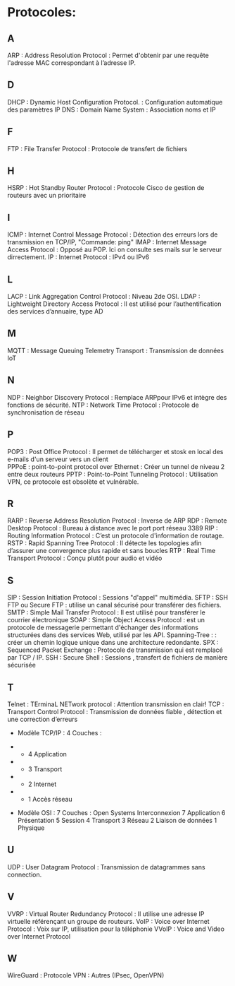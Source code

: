 # Protocoles:

## A
ARP            :  Address Resolution Protocol            : Permet d'obtenir par une requête l'adresse MAC correspondant à l’adresse IP.
## D
DHCP           :  Dynamic Host Configuration Protocol.   : Configuration automatique des paramètres IP 
DNS            :  Domain Name System                     : Association noms et IP
## F
FTP            :  File Transfer Protocol                 : Protocole de transfert de fichiers
##  H
HSRP           :  Hot Standby Router Protocol            : Protocole Cisco de gestion de routeurs avec un prioritaire 
## I
ICMP           :  Internet Control Message Protocol      : Détection des erreurs lors de transmission en TCP/IP, "Commande: ping"
IMAP           :  Internet Message Access Protocol       : Opposé au POP. Ici on consulte ses mails sur le serveur dirrectement.
IP             :  Internet Protocol                      : IPv4 ou IPv6
## L
LACP           :  Link Aggregation Control Protocol      : Niveau 2de OSI.
LDAP           :  Lightweight Directory Access Protocol  : Il est utilisé pour l’authentification des services d’annuaire, type AD
## M
MQTT           :  Message Queuing Telemetry Transport    : Transmission de données IoT
## N
NDP            : Neighbor Discovery Protocol             : Remplace ARPpour IPv6 et intègre des fonctions de sécurité.
NTP            :  Network Time Protocol                  : Protocole de synchronisation de réseau
## P
POP3           :  Post Office Protocol                   : Il permet de télécharger et stosk en local des e-mails d'un serveur vers un client  
PPPoE          :  point-to-point protocol over Ethernet  : Créer un tunnel de niveau 2 entre deux routeurs
PPTP           :  Point-to-Point Tunneling Protocol      : Utilisation VPN, ce protocole est obsolète et vulnérable.
## R
RARP           :  Reverse Address Resolution Protocol    : Inverse de ARP
RDP            :  Remote Desktop Protocol                : Bureau à distance avec le port port réseau 3389 
RIP            :  Routing Information Protocol           : C’est un protocole d'information de routage.
RSTP           :  Rapid Spanning Tree Protocol           : Il détecte les topologies afin d’assurer une convergence plus rapide et sans boucles
RTP            :  Real Time Transport Protocol           : Conçu plutôt pour audio et vidéo
## S
SIP            :  Session Initiation Protocol            : Sessions "d'appel" multimédia.
SFTP           :  SSH FTP ou Secure FTP                  : utilise un canal sécurisé pour transférer des fichiers.
SMTP           :  Simple Mail Transfer Protocol          : Il est utilisé pour transférer le courrier électronique
SOAP           :  Simple Object Access Protocol          :  est un protocole de messagerie permettant d'échanger des informations structurées dans des services Web, utilisé par les API.
Spanning-Tree  :                                         : créer un chemin logique unique dans une architecture redondante.
SPX            :  Sequenced Packet Exchange              : Protocole de transmission qui est remplacé par TCP / IP.
SSH            :  Secure Shell                           : Sessions , transfert de fichiers de manière sécurisée
## T
Telnet         :  TErminaL NETwork protocol              : Attention transmission en clair!
TCP            :  Transport Control Protocol             : Transmission de données fiable , détection et une correction d’erreurs
- Modèle TCP/IP  : 4 Couches :  
- * 4  Application
- * 3  Transport
- * 2  Internet
- * 1  Accès réseau
  
- Modèle OSI     : 7 Couches :   Open Systems Interconnexion 
                                     7  Application
                                     6  Présentation
                                     5  Session 
                                     4  Transport
                                     3  Réseau
                                     2  Liaison de données
                                     1  Physique

## U
UDP            :  User Datagram Protocol                 : Transmission de datagrammes sans connection.
## V
VVRP           :  Virtual Router Redundancy Protocol     : Il utilise une adresse IP virtuelle référençant un groupe de routeurs.
VoIP           :  Voice over Internet Protocol           : Voix sur IP, utilisation pour la téléphonie
VVoIP          :  Voice and Video over Internet Protocol 
## W
WireGuard      :  Protocole VPN                          : Autres (IPsec, OpenVPN)
